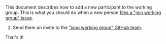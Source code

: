 This document describes how to add a new participant to the working group.
This is what you should do when a new person [files a "join working group" issue](https://github.com/InnerSourceCommons/ispo-working-group?tab=readme-ov-file#joining-the-working-group).

1. Send them an invite to the ["ispo working group" GitHub team](https://github.com/orgs/InnerSourceCommons/teams/ispo-working-group).

That's it!
